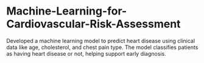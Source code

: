 # Machine-Learning-for-Cardiovascular-Risk-Assessment
Developed a machine learning model to predict heart disease using clinical data like age, cholesterol, and chest pain type. The model classifies patients as having heart disease or not, helping support early diagnosis.
